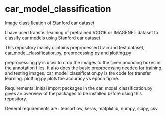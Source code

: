 # car_model_classification
Image classification of Stanford car dataset

I have used transfer learning of pretrained VGG16 on IMAGENET dataset to classify car models using Stanford car dataset.

This repository mainly contains preprocessed train and test dataset, car_model_classification.py, preprocessing.py and plotting.py

preprocessing.py is used to crop the images to the given bounding boxes in the annotation files. It also does the basic preprocessing needed for training and testing images.
car_model_classification.py is the code for transfer learning.
plotting.py plots the accuracy vs epoch figure.

Requirements: Initial import packages in the car_model_classification.py gives an overview of the packages to be installed before using this repository. 

General requirements are : tensorflow, keras, matplotlib, numpy, scipy, csv
